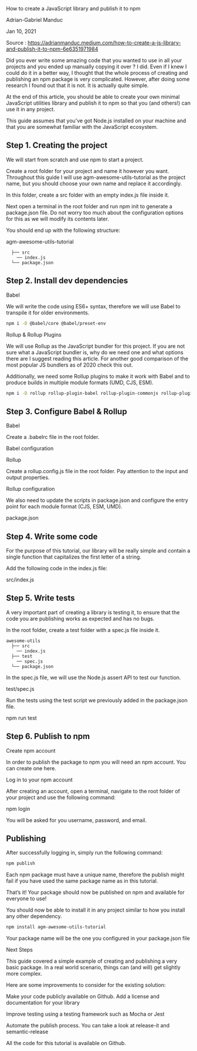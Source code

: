 
How to create a JavaScript library and publish it to npm

Adrian-Gabriel Manduc

Jan 10, 2021

Source : https://adrianmanduc.medium.com/how-to-create-a-js-library-and-publish-it-to-npm-6e6351971984

Did you ever write some amazing code that you wanted to use in all your projects and you ended up manually copying it over ? I did. Even if I knew I could do it in a better way, I thought that the whole process of creating and publishing an npm package is very complicated. However, after doing some research I found out that it is not. It is actually quite simple.

At the end of this article, you should be able to create your own minimal JavaScript utilities library and publish it to npm so that you (and others!) can use it in any project.

This guide assumes that you’ve got Node.js installed on your machine and that you are somewhat familiar with the JavaScript ecosystem.

## Step 1. Creating the project

We will start from scratch and use npm to start a project.

Create a root folder for your project and name it however you want. Throughout this guide I will use agm-awesome-utils-tutorial as the project name, but you should choose your own name and replace it accordingly.

In this folder, create a src folder with an empty index.js file inside it.

Next open a terminal in the root folder and run npm init to generate a package.json file. Do not worry too much about the configuration options for this as we will modify its contents later.

You should end up with the following structure:

agm-awesome-utils-tutorial

```
  ├── src
    ── index.js
  └── package.json

```

## Step 2. Install dev dependencies

Babel

We will write the code using ES6+ syntax, therefore we will use Babel to transpile it for older environments.

```sh
npm i -D @babel/core @babel/preset-env

```

Rollup & Rollup Plugins

We will use Rollup as the JavaScript bundler for this project. If you are not sure what a JavaScript bundler is, why do we need one and what options there are I suggest reading this article. For another good comparison of the most popular JS bundlers as of 2020 check this out.

Additionally, we need some Rollup plugins to make it work with Babel and to produce builds in multiple module formats (UMD, CJS, ESM).

```sh
npm i -D rollup rollup-plugin-babel rollup-plugin-commonjs rollup-plugin-node-resolve

```

## Step 3. Configure Babel & Rollup

Babel

Create a .babelrc file in the root folder.

Babel configuration

Rollup

Create a rollup.config.js file in the root folder. Pay attention to the input and output properties.

Rollup configuration

We also need to update the scripts in package.json and configure the entry point for each module format (CJS, ESM, UMD).

package.json

## Step 4. Write some code

For the purpose of this tutorial, our library will be really simple and contain a single function that capitalizes the first letter of a string.

Add the following code in the index.js file:

src/index.js

## Step 5. Write tests

A very important part of creating a library is testing it, to ensure that the code you are publishing works as expected and has no bugs.

In the root folder, create a test folder with a spec.js file inside it.

```
awesome-utils
  ├── src
    ── index.js
  ├── test
    ── spec.js
  └── package.json

```

In the spec.js file, we will use the Node.js assert API to test our function.

test/spec.js

Run the tests using the test script we previously added in the package.json file.

npm run test

## Step 6. Publish to npm

Create npm account

In order to publish the package to npm you will need an npm account. You can create one here.

Log in to your npm account

After creating an account, open a terminal, navigate to the root folder of your project and use the following command:

npm login

You will be asked for you username, password, and email.

## Publishing

After successfully logging in, simply run the following command:

```sh
npm publish

```

Each npm package must have a unique name, therefore the publish might fail if you have used the same package name as in this tutorial.

That’s it! Your package should now be published on npm and available for everyone to use!

You should now be able to install it in any project similar to how you install any other dependency.

```sh
npm install agm-awesome-utils-tutorial

```

Your package name will be the one you configured in your package.json file

Next Steps

This guide covered a simple example of creating and publishing a very basic package. In a real world scenario, things can (and will) get slightly more complex.

Here are some improvements to consider for the existing solution:

Make your code publicly available on Github. Add a license and documentation for your library

Improve testing using a testing framework such as Mocha or Jest

Automate the publish process. You can take a look at release-it and semantic-release

All the code for this tutorial is available on Github.